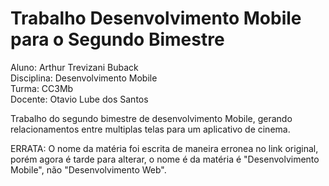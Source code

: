 # Trabalho Desenvolvimento Mobile para o Segundo Bimestre

Aluno: Arthur Trevizani Buback  
Disciplina: Desenvolvimento Mobile  
Turma: CC3Mb  
Docente: Otavio Lube dos Santos  

Trabalho do segundo bimestre de desenvolvimento Mobile, gerando relacionamentos entre multiplas telas para um aplicativo de cinema.

ERRATA: O nome da matéria foi escrita de maneira erronea no link original, porém agora é tarde para alterar, o nome é da matéria é "Desenvolvimento Mobile", não "Desenvolvimento Web".
